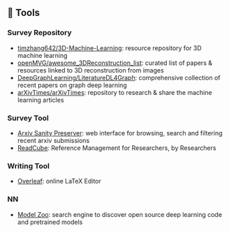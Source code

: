 ## 🔨 Tools
### Survey Repository
- [timzhang642/3D-Machine-Learning](https://github.com/timzhang642/3D-Machine-Learning): resource repository for 3D machine learning
- [openMVG/awesome_3DReconstruction_list](https://github.com/openMVG/awesome_3DReconstruction_list): curated list of papers & resources linked to 3D reconstruction from images
- [DeepGraphLearning/LiteratureDL4Graph](https://github.com/DeepGraphLearning/LiteratureDL4Graph): comprehensive collection of recent papers on graph deep learning
- [arXivTimes/arXivTimes](https://github.com/arXivTimes/arXivTimes): repository to research & share the machine learning articles

### Survey Tool
- [Arxiv Sanity Preserver](http://www.arxiv-sanity.com/): web interface for browsing, search and filtering recent arxiv submissions
- [ReadCube](https://www.readcube.com/home): Reference Management for Researchers, by Researchers

### Writing Tool
- [Overleaf](https://www.overleaf.com/): online LaTeX Editor

### NN
- [Model Zoo](https://modelzoo.co/): search engine to discover open source deep learning code and pretrained models
